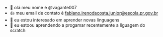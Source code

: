 - 👋 olá meu nome é @vagante007
- 👍 meu email de contato é fabiano.irenodacosta.junior@escola.pr.gov.br
- 👀 eu estou interesado em aprender novas linguagens
- 🌱 eu estoou aprendendo a progamar recentemente a liguagem do scratch
